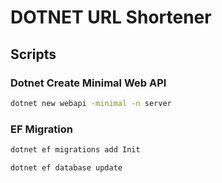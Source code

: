 # DOTNET URL Shortener

## Scripts

### Dotnet Create Minimal Web API

```bash
dotnet new webapi -minimal -n server
```

### EF Migration

```bash
dotnet ef migrations add Init
```

```bash
dotnet ef database update
```
